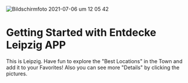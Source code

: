 ![Bildschirmfoto 2021-07-06 um 12 05 42](https://user-images.githubusercontent.com/82396056/124583654-96e25800-de53-11eb-93a5-8583487ee0a1.png)
# Getting Started with Entdecke Leipzig APP

This is Leipzig. Have fun to explore the "Best Locations" in the Town and add it to your Favorites! Also you can see more "Details" by clicking the pictures.
